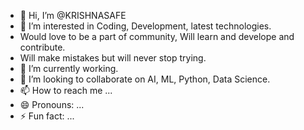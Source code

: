 - 👋 Hi, I’m @KRISHNASAFE
- 👀 I’m interested in Coding, Development, latest technologies.
- Would love to be a part of community, Will learn and develope and contribute.
- Will make mistakes but will never stop trying.
- 🌱 I’m currently working.
- 💞️ I’m looking to collaborate on AI, ML, Python, Data Science. 
- 📫 How to reach me ...
- 😄 Pronouns: ...
- ⚡ Fun fact: ...

<!---
KRISHNASAFE/KRISHNASAFE is a ✨ special ✨ repository because its `README.md` (this file) appears on your GitHub profile.
You can click the Preview link to take a look at your changes.
--->
